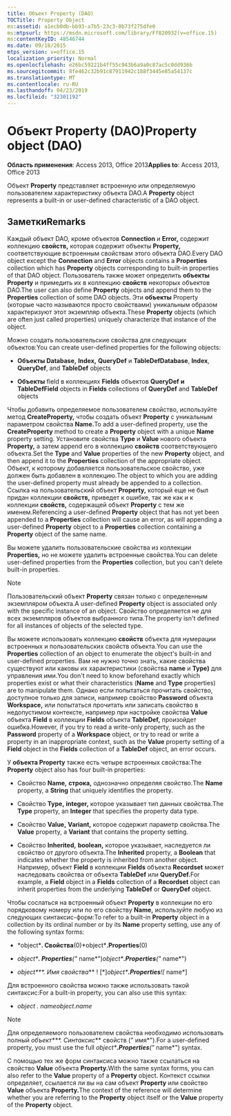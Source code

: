 ```yaml
---
title: Объект Property (DAO)
TOCTitle: Property Object
ms:assetid: a1ecb0db-bb93-a7b5-23c3-0b73f275dfe0
ms:mtpsurl: https://msdn.microsoft.com/library/Ff820932(v=office.15)
ms:contentKeyID: 48546744
ms.date: 09/18/2015
mtps_version: v=office.15
localization_priority: Normal
ms.openlocfilehash: e26bc59221b4ff55c943b6a9a0c87ac5c0dd936b
ms.sourcegitcommit: 8fe462c32b91c87911942c188f3445e85a54137c
ms.translationtype: MT
ms.contentlocale: ru-RU
ms.lasthandoff: 04/23/2019
ms.locfileid: "32301192"
---
```

# <a name="property-object-dao"></a><span data-ttu-id="73263-102">Объект Property (DAO)</span><span class="sxs-lookup"><span data-stu-id="73263-102">Property object (DAO)</span></span>

<span data-ttu-id="73263-103">**Область применения**: Access 2013, Office 2013</span><span class="sxs-lookup"><span data-stu-id="73263-103">**Applies to**: Access 2013, Office 2013</span></span>

<span data-ttu-id="73263-104">Объект **Property** представляет встроенную или определяемую пользователем характеристику объекта DAO.</span><span class="sxs-lookup"><span data-stu-id="73263-104">A **Property** object represents a built-in or user-defined characteristic of a DAO object.</span></span>

## <a name="remarks"></a><span data-ttu-id="73263-105">Заметки</span><span class="sxs-lookup"><span data-stu-id="73263-105">Remarks</span></span>

<span data-ttu-id="73263-106">Каждый объект DAO, кроме объектов **Connection** и **Error,** содержит коллекцию **свойств,** которая содержит объекты **Property,** соответствующие встроенным свойствам этого объекта DAO.</span><span class="sxs-lookup"><span data-stu-id="73263-106">Every DAO object except the **Connection** and **Error** objects contains a **Properties** collection which has **Property** objects corresponding to built-in properties of that DAO object.</span></span> <span data-ttu-id="73263-107">Пользователь также может определить **объекты Property** и примедить их в коллекцию **свойств** некоторых объектов DAO.</span><span class="sxs-lookup"><span data-stu-id="73263-107">The user can also define **Property** objects and append them to the **Properties** collection of some DAO objects.</span></span> <span data-ttu-id="73263-108">Эти **объекты** Property (которые часто называются просто свойствами) уникальным образом характеризуют этот экземпляр объекта.</span><span class="sxs-lookup"><span data-stu-id="73263-108">These **Property** objects (which are often just called properties) uniquely characterize that instance of the object.</span></span>

<span data-ttu-id="73263-109">Можно создать пользовательские свойства для следующих объектов:</span><span class="sxs-lookup"><span data-stu-id="73263-109">You can create user-defined properties for the following objects:</span></span>

- <span data-ttu-id="73263-110">**Объекты Database,** **Index,** **QueryDef** и **TableDef**</span><span class="sxs-lookup"><span data-stu-id="73263-110">**Database**, **Index**, **QueryDef**, and **TableDef** objects</span></span>

- <span data-ttu-id="73263-111">**Объекты** field в коллекциях **Fields** объектов **QueryDef** **и TableDef**</span><span class="sxs-lookup"><span data-stu-id="73263-111">**Field** objects in **Fields** collections of **QueryDef** and **TableDef** objects</span></span>

<span data-ttu-id="73263-112">Чтобы добавить определяемое пользователем свойство, используйте метод **CreateProperty,** чтобы создать объект **Property** с уникальным параметром свойства **Name.**</span><span class="sxs-lookup"><span data-stu-id="73263-112">To add a user-defined property, use the **CreateProperty** method to create a **Property** object with a unique **Name** property setting.</span></span> <span data-ttu-id="73263-113">Установите свойства **Type** и **Value** нового объекта **Property,** а затем append его в коллекцию **свойств** соответствующего объекта.</span><span class="sxs-lookup"><span data-stu-id="73263-113">Set the **Type** and **Value** properties of the new **Property** object, and then append it to the **Properties** collection of the appropriate object.</span></span> <span data-ttu-id="73263-114">Объект, к которому добавляется пользовательское свойство, уже должен быть добавлен в коллекцию.</span><span class="sxs-lookup"><span data-stu-id="73263-114">The object to which you are adding the user-defined property must already be appended to a collection.</span></span> <span data-ttu-id="73263-115">Ссылка на пользовательский объект **Property,** который еще не был придан коллекции **свойств,** приведет к ошибке, так же  как и к коллекции **свойств,** содержащей объект **Property** с тем же именем.</span><span class="sxs-lookup"><span data-stu-id="73263-115">Referencing a user-defined **Property** object that has not yet been appended to a **Properties** collection will cause an error, as will appending a user-defined **Property** object to a **Properties** collection containing a **Property** object of the same name.</span></span>

<span data-ttu-id="73263-116">Вы можете удалить пользовательские свойства из коллекции **Properties,** но не можете удалить встроенные свойства.</span><span class="sxs-lookup"><span data-stu-id="73263-116">You can delete user-defined properties from the **Properties** collection, but you can't delete built-in properties.</span></span>

> [!NOTE]
> <span data-ttu-id="73263-117">Пользовательский объект **Property** связан только с определенным экземпляром объекта.</span><span class="sxs-lookup"><span data-stu-id="73263-117">A user-defined **Property** object is associated only with the specific instance of an object.</span></span> <span data-ttu-id="73263-118">Свойство определяется не для всех экземпляров объектов выбранного типа.</span><span class="sxs-lookup"><span data-stu-id="73263-118">The property isn't defined for all instances of objects of the selected type.</span></span>

<span data-ttu-id="73263-119">Вы можете использовать коллекцию **свойств** объекта для нумерации встроенных и пользовательских свойств объекта.</span><span class="sxs-lookup"><span data-stu-id="73263-119">You can use the **Properties** collection of an object to enumerate the object's built-in and user-defined properties.</span></span> <span data-ttu-id="73263-120">Вам не нужно точно знать, какие свойства существуют или каковы их характеристики (свойства **name** и **Type)** для управления ими.</span><span class="sxs-lookup"><span data-stu-id="73263-120">You don't need to know beforehand exactly which properties exist or what their characteristics (**Name** and **Type** properties) are to manipulate them.</span></span> <span data-ttu-id="73263-121">Однако если попытаться прочитать свойство, доступное только для записи, например свойство **Password** объекта **Workspace,** или попытаться прочитать или записать свойство в недопустимом контексте, например при настройке свойства **Value** объекта **Field** в коллекции **Fields** объекта **TableDef,** произойдет ошибка.</span><span class="sxs-lookup"><span data-stu-id="73263-121">However, if you try to read a write-only property, such as the **Password** property of a **Workspace** object, or try to read or write a property in an inappropriate context, such as the **Value** property setting of a **Field** object in the **Fields** collection of a **TableDef** object, an error occurs.</span></span>

<span data-ttu-id="73263-122">У **объекта Property** также есть четыре встроенных свойства:</span><span class="sxs-lookup"><span data-stu-id="73263-122">The **Property** object also has four built-in properties:</span></span>

- <span data-ttu-id="73263-123">Свойство **Name,** **строка,** однозначно определяя свойство.</span><span class="sxs-lookup"><span data-stu-id="73263-123">The **Name** property, a **String** that uniquely identifies the property.</span></span>

- <span data-ttu-id="73263-124">Свойство **Type,** **integer,** которое указывает тип данных свойства.</span><span class="sxs-lookup"><span data-stu-id="73263-124">The **Type** property, an **Integer** that specifies the property data type.</span></span>

- <span data-ttu-id="73263-125">Свойство **Value,** **Variant,** которое содержит параметр свойства.</span><span class="sxs-lookup"><span data-stu-id="73263-125">The **Value** property, a **Variant** that contains the property setting.</span></span>

- <span data-ttu-id="73263-126">Свойство **Inherited,** **boolean,** которое указывает, наследуется ли свойство от другого объекта.</span><span class="sxs-lookup"><span data-stu-id="73263-126">The **Inherited** property, a **Boolean** that indicates whether the property is inherited from another object.</span></span> <span data-ttu-id="73263-127">Например, объект **Field** в коллекции **Fields** объекта **Recordset** может наследовать свойства от объекта **TableDef** или **QueryDef.**</span><span class="sxs-lookup"><span data-stu-id="73263-127">For example, a **Field** object in a **Fields** collection of a **Recordset** object can inherit properties from the underlying **TableDef** or **QueryDef** object.</span></span>

<span data-ttu-id="73263-128">Чтобы сослаться на встроенный объект **Property** в коллекции по его порядковому номеру или по его свойству **Name,** используйте любую из следующих синтаксис-форм:</span><span class="sxs-lookup"><span data-stu-id="73263-128">To refer to a built-in **Property** object in a collection by its ordinal number or by its **Name** property setting, use any of the following syntax forms:</span></span>

- <span data-ttu-id="73263-129">\*object\***. Свойства**(0)</span><span class="sxs-lookup"><span data-stu-id="73263-129">\*object\***.Properties**(0)</span></span>

- <span data-ttu-id="73263-130">*object\***. Properties**("* name\*")</span><span class="sxs-lookup"><span data-stu-id="73263-130">*object\***.Properties**("* name\*")</span></span>

- <span data-ttu-id="73263-131">*object\*\*\*. Имя свойства*\*\* \! \[\*\]</span><span class="sxs-lookup"><span data-stu-id="73263-131">*object\***.Properties**\!\[* name\*\]</span></span>

<span data-ttu-id="73263-132">Для встроенного свойства можно также использовать такой синтаксис:</span><span class="sxs-lookup"><span data-stu-id="73263-132">For a built-in property, you can also use this syntax:</span></span>

- <span data-ttu-id="73263-133">*object .* *name*</span><span class="sxs-lookup"><span data-stu-id="73263-133">*object*.*name*</span></span>

> [!NOTE]
> <span data-ttu-id="73263-134">Для определяемого пользователем свойства необходимо использовать полный *объект\*\*\*. Синтаксис*\*\* свойств (" имя\*").</span><span class="sxs-lookup"><span data-stu-id="73263-134">For a user-defined property, you must use the full *object\***.Properties**("* name\*") syntax.</span></span>

<span data-ttu-id="73263-135">С помощью тех же форм синтаксиса можно также ссылаться на свойство **Value** объекта **Property.**</span><span class="sxs-lookup"><span data-stu-id="73263-135">With the same syntax forms, you can also refer to the **Value** property of a **Property** object.</span></span> <span data-ttu-id="73263-136">Контекст ссылки определяет, ссылается ли вы на сам объект **Property** или свойство **Value** объекта **Property.**</span><span class="sxs-lookup"><span data-stu-id="73263-136">The context of the reference will determine whether you are referring to the **Property** object itself or the **Value** property of the **Property** object.</span></span>

